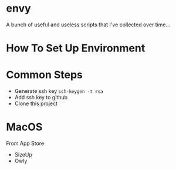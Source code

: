 envy
===

A bunch of useful and useless scripts that I've collected over time...




How To Set Up Environment
===

# Common Steps

- Generate ssh key
```ssh-keygen -t rsa```
- Add ssh key to github
- Clone this project



# MacOS

From App Store
- SizeUp
- Owly
